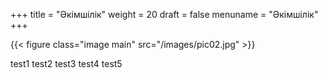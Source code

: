 +++
title = "Әкімшілік"
weight = 20
draft = false
menuname = "Әкімшілік"
+++

{{< figure class="image main" src="/images/pic02.jpg" >}}

test1 test2 test3
  test4 test5
